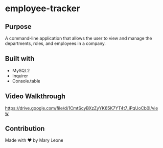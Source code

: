 # employee-tracker

## Purpose
A command-line application that allows the user to view and manage the departments, roles, and employees in a company.

## Built with
* MySQL2 
* Inquirer
* Console.table

## Video Walkthrough

https://drive.google.com/file/d/1CmtScyBXzZyYK65K7YT4t7_iPqUoCb0l/view


## Contribution
Made with ❤️ by Mary Leone
